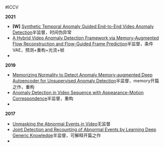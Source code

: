 #ICCV



**2021**
* **[W]** [Synthetic Temporal Anomaly Guided End-to-End Video Anomaly Detection](./ICCV/2021/Synthetic%20Temporal%20Anomaly%20Guided%20End-to-End%20Video%20Anomaly%20Detection.pdf)半监督，时间伪异常
* [A Hybrid Video Anomaly Detection Framework via Memory-Augmented Flow Reconstruction and Flow-Guided Frame Prediction](./ICCV/2021/A%20Hybrid%20Video%20Anomaly%20Detection%20Framework%20via%20Memory-Augmented%20Flow%20Reconstruction%20and%20Flow-Guided%20Frame%20Prediction.pdf)半监督，条件VAE，预测+重构+光流+帧
* 


**2019**
* [Memorizing Normality to Detect Anomaly Memory-augmented Deep Autoencoder for Unsupervised Anomaly Detection](./ICCV/2019/Memorizing%20Normality%20to%20Detect%20Anomaly%20Memory-augmented%20Deep%20Autoencoder%20for%20Unsupervised%20Anomaly%20Detection.pdf)半监督，memory开篇之作，重构
* [Anomaly Detection in Video Sequence with Appearance-Motion Correspondence](./ICCV/2019/Anomaly%20Detection%20in%20Video%20Sequence%20with%20Appearance-Motion%20Correspondence.pdf)半监督，重构
* 


**2017**
* [Unmasking the Abnormal Events in Video](./ICCV/2017/Unmasking%20the%20Abnormal%20Events%20in%20Video.pdf)无监督
* [Joint Detection and Recounting of Abnormal Events by Learning Deep Generic Knowledge](./ICCV/2017/Joint%20Detection%20and%20Recounting%20of%20Abnormal%20Events%20by%20Learning%20Deep%20Generic%20Knowledge.pdf)半监督，可解释开篇之作
* 






